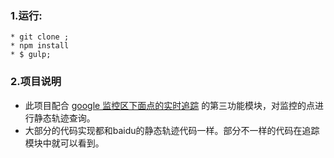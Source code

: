 

### 1.运行:

```
* git clone ;
* npm install
* $ gulp;
```

### 2.项目说明

* 此项目配合 [google 监控区下面点的实时追踪](https://zc3hd.github.io/demo_Google_map_moniter_qu/)  的第三功能模块，对监控的点进行静态轨迹查询。
* 大部分的代码实现都和baidu的静态轨迹代码一样。部分不一样的代码在追踪模块中就可以看到。





